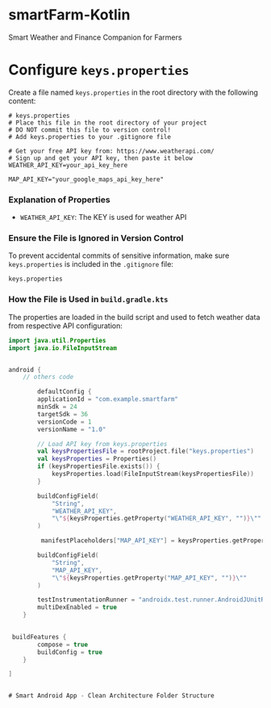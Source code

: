 # smartFarm-Kotlin
Smart Weather and Finance Companion for Farmers

# **Configure `keys.properties`**

Create a file named `keys.properties` in the root directory with the following content:

```properties
# keys.properties
# Place this file in the root directory of your project
# DO NOT commit this file to version control!
# Add keys.properties to your .gitignore file

# Get your free API key from: https://www.weatherapi.com/
# Sign up and get your API key, then paste it below
WEATHER_API_KEY=your_api_key_here

MAP_API_KEY="your_google_maps_api_key_here"

```

### Explanation of Properties

- `WEATHER_API_KEY`: The KEY is used for weather API

### Ensure the File is Ignored in Version Control

To prevent accidental commits of sensitive information, make sure `keys.properties` is included in
the `.gitignore` file:

```gitignore
keys.properties
```

### How the File is Used in `build.gradle.kts`

The properties are loaded in the build script and used to fetch weather data from respective API
configuration:

```kotlin
import java.util.Properties
import java.io.FileInputStream


android {
    // others code

        defaultConfig {
        applicationId = "com.example.smartfarm"
        minSdk = 24
        targetSdk = 36
        versionCode = 1
        versionName = "1.0"

        // Load API key from keys.properties
        val keysPropertiesFile = rootProject.file("keys.properties")
        val keysProperties = Properties()
        if (keysPropertiesFile.exists()) {
            keysProperties.load(FileInputStream(keysPropertiesFile))
        }

        buildConfigField(
            "String",
            "WEATHER_API_KEY",
            "\"${keysProperties.getProperty("WEATHER_API_KEY", "")}\""
        )

         manifestPlaceholders["MAP_API_KEY"] = keysProperties.getProperty("MAP_API_KEY", "")

        buildConfigField(
            "String",
            "MAP_API_KEY",
            "\"${keysProperties.getProperty("MAP_API_KEY", "")}\""
        )

        testInstrumentationRunner = "androidx.test.runner.AndroidJUnitRunner"
        multiDexEnabled = true
    }
    

 buildFeatures {
        compose = true
        buildConfig = true
    }

]


# Smart Android App - Clean Architecture Folder Structure

```
